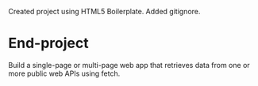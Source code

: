 Created project using HTML5 Boilerplate.
Added gitignore.

# End-project
Build a single-page or multi-page web app that retrieves data from one or more public web APIs using fetch.
